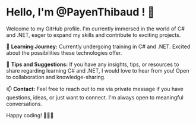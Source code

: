 # Hello, I'm @PayenThibaud ! 👋

Welcome to my GitHub profile. I'm currently immersed in the world of C# and .NET, eager to expand my skills and contribute to exciting projects.

🌱 **Learning Journey:** Currently undergoing training in C# and .NET. Excited about the possibilities these technologies offer.

👀 **Tips and Suggestions:** If you have any insights, tips, or resources to share regarding learning C# and .NET, I would love to hear from you! Open to collaboration and knowledge-sharing.

📫 **Contact:** Feel free to reach out to me via private message if you have questions, ideas, or just want to connect. I'm always open to meaningful conversations.

Happy coding! 👨‍💻✨

